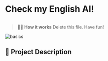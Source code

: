 # Check my English AI!

```

```

> 🧑‍🚀 **How it works** Delete this file. Have fun!

![basics](https://user-images.githubusercontent.com/4677417/186188965-73453154-fdec-4d6b-9c34-cb35c248ae5b.png)


## 🚀 Project Description


